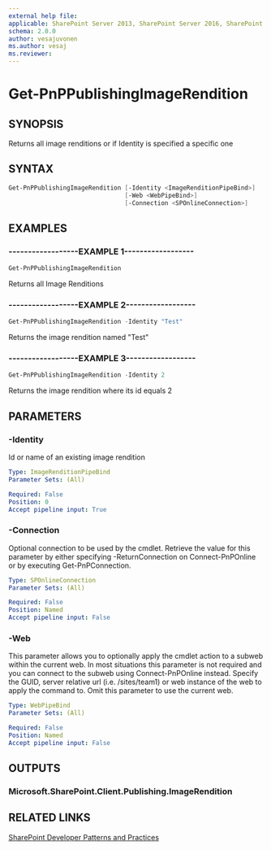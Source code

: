 ```yaml
---
external help file:
applicable: SharePoint Server 2013, SharePoint Server 2016, SharePoint Online
schema: 2.0.0
author: vesajuvonen
ms.author: vesaj
ms.reviewer:
---
```

# Get-PnPPublishingImageRendition

## SYNOPSIS
Returns all image renditions or if Identity is specified a specific one

## SYNTAX 

```powershell
Get-PnPPublishingImageRendition [-Identity <ImageRenditionPipeBind>]
                                [-Web <WebPipeBind>]
                                [-Connection <SPOnlineConnection>]
```

## EXAMPLES

### ------------------EXAMPLE 1------------------
```powershell
Get-PnPPublishingImageRendition
```

Returns all Image Renditions

### ------------------EXAMPLE 2------------------
```powershell
Get-PnPPublishingImageRendition -Identity "Test"
```

Returns the image rendition named "Test"

### ------------------EXAMPLE 3------------------
```powershell
Get-PnPPublishingImageRendition -Identity 2
```

Returns the image rendition where its id equals 2

## PARAMETERS

### -Identity
Id or name of an existing image rendition

```yaml
Type: ImageRenditionPipeBind
Parameter Sets: (All)

Required: False
Position: 0
Accept pipeline input: True
```

### -Connection
Optional connection to be used by the cmdlet. Retrieve the value for this parameter by either specifying -ReturnConnection on Connect-PnPOnline or by executing Get-PnPConnection.

```yaml
Type: SPOnlineConnection
Parameter Sets: (All)

Required: False
Position: Named
Accept pipeline input: False
```

### -Web
This parameter allows you to optionally apply the cmdlet action to a subweb within the current web. In most situations this parameter is not required and you can connect to the subweb using Connect-PnPOnline instead. Specify the GUID, server relative url (i.e. /sites/team1) or web instance of the web to apply the command to. Omit this parameter to use the current web.

```yaml
Type: WebPipeBind
Parameter Sets: (All)

Required: False
Position: Named
Accept pipeline input: False
```

## OUTPUTS

### Microsoft.SharePoint.Client.Publishing.ImageRendition

## RELATED LINKS

[SharePoint Developer Patterns and Practices](http://aka.ms/sppnp)
